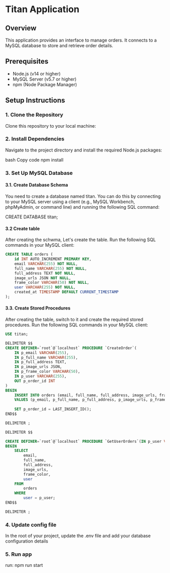 # Titan Application

## Overview
This application provides an interface to manage orders. It connects to a MySQL database to store and retrieve order details.

## Prerequisites
- Node.js (v14 or higher)
- MySQL Server (v5.7 or higher)
- npm (Node Package Manager)

## Setup Instructions

### 1. Clone the Repository
Clone this repository to your local machine:



### 2. Install Dependencies
Navigate to the project directory and install the required Node.js packages:

bash
Copy code
npm install
### 3. Set Up MySQL Database
#### 3.1. Create Database Schema
You need to create a database named titan. You can do this by connecting to your MySQL server using a client (e.g., MySQL Workbench, phpMyAdmin, or command line) and running the following SQL command:

CREATE DATABASE titan;

#### 3.2 Create table
After creating the schwma, Let's create the table. Run the following SQL commands in your MySQL client:
```sql
CREATE TABLE orders (
    id INT AUTO_INCREMENT PRIMARY KEY,
    email VARCHAR(255) NOT NULL,
    full_name VARCHAR(255) NOT NULL,
    full_address TEXT NOT NULL,
    image_urls JSON NOT NULL,
    frame_color VARCHAR(50) NOT NULL,
    user VARCHAR(255) NOT NULL,
    created_at TIMESTAMP DEFAULT CURRENT_TIMESTAMP
);

```
#### 3.3. Create Stored Procedures
After creating the table, switch to it and create the required stored procedures. Run the following SQL commands in your MySQL client:
```sql
USE titan;

DELIMITER $$
CREATE DEFINER=`root`@`localhost` PROCEDURE `CreateOrder`(
    IN p_email VARCHAR(255),
    IN p_full_name VARCHAR(255),
    IN p_full_address TEXT,
    IN p_image_urls JSON,
    IN p_frame_color VARCHAR(50),
    IN p_user VARCHAR(255),
    OUT p_order_id INT
)
BEGIN
    INSERT INTO orders (email, full_name, full_address, image_urls, frame_color, user)
    VALUES (p_email, p_full_name, p_full_address, p_image_urls, p_frame_color, p_user);
    
    SET p_order_id = LAST_INSERT_ID();
END$$

DELIMITER ;

DELIMITER $$

CREATE DEFINER=`root`@`localhost` PROCEDURE `GetUserOrders`(IN p_user VARCHAR(255))
BEGIN
    SELECT 
        email,
        full_name,
        full_address,
        image_urls,
        frame_color,
        user
    FROM 
        orders
    WHERE 
        user = p_user;
END$$

DELIMITER ;
```

### 4. Update config file
In the root of your project, update the .env file and add your database configuration details

### 5. Run app
run:  npm run start


